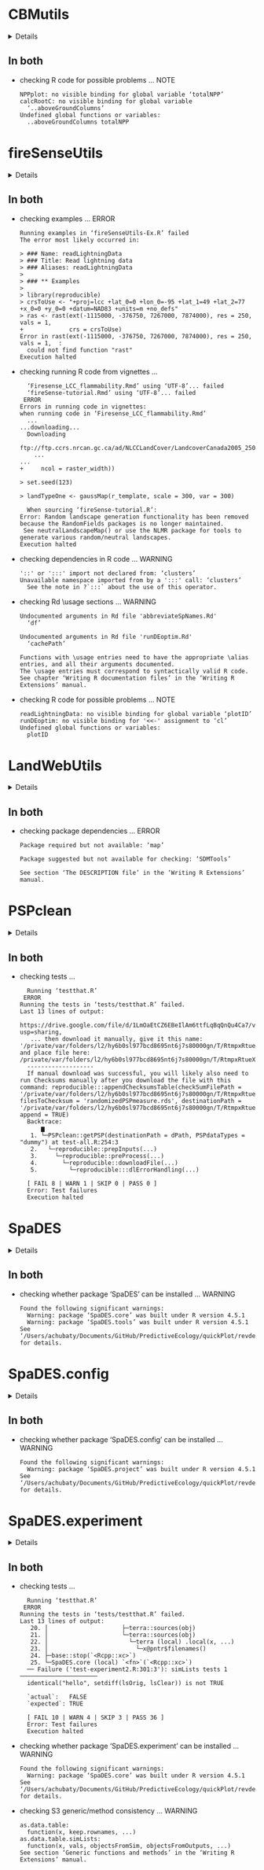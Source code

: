 # CBMutils

<details>

* Version: 2.0.3.0010
* GitHub: https://github.com/PredictiveEcology/CBMutils
* Source code: https://github.com/cran/CBMutils
* Number of recursive dependencies: 205

Run `revdepcheck::revdep_details(, "CBMutils")` for more info

</details>

## In both

*   checking R code for possible problems ... NOTE
    ```
    NPPplot: no visible binding for global variable ‘totalNPP’
    calcRootC: no visible binding for global variable
      ‘..aboveGroundColumns’
    Undefined global functions or variables:
      ..aboveGroundColumns totalNPP
    ```

# fireSenseUtils

<details>

* Version: 0.0.5.9093
* GitHub: https://github.com/PredictiveEcology/fireSenseUtils
* Source code: https://github.com/cran/fireSenseUtils
* Number of recursive dependencies: 200

Run `revdepcheck::revdep_details(, "fireSenseUtils")` for more info

</details>

## In both

*   checking examples ... ERROR
    ```
    Running examples in ‘fireSenseUtils-Ex.R’ failed
    The error most likely occurred in:
    
    > ### Name: readLightningData
    > ### Title: Read lightning data
    > ### Aliases: readLightningData
    > 
    > ### ** Examples
    > 
    > library(reproducible)
    > crsToUse <- "+proj=lcc +lat_0=0 +lon_0=-95 +lat_1=49 +lat_2=77 +x_0=0 +y_0=0 +datum=NAD83 +units=m +no_defs"
    > ras <- rast(ext(-1115000, -376750, 7267000, 7874000), res = 250, vals = 1,
    +             crs = crsToUse)
    Error in rast(ext(-1115000, -376750, 7267000, 7874000), res = 250, vals = 1,  : 
      could not find function "rast"
    Execution halted
    ```

*   checking running R code from vignettes ...
    ```
      ‘Firesense_LCC_flammability.Rmd’ using ‘UTF-8’... failed
      ‘fireSense-tutorial.Rmd’ using ‘UTF-8’... failed
     ERROR
    Errors in running code in vignettes:
    when running code in ‘Firesense_LCC_flammability.Rmd’
      ...
    ...downloading...
      Downloading
        ftp://ftp.ccrs.nrcan.gc.ca/ad/NLCCLandCover/LandcoverCanada2005_250m/LandCoverOfCanada2005_V1_4.zip
        ...
    ...
    +     ncol = raster_width))
    
    > set.seed(123)
    
    > landTypeOne <- gaussMap(r_template, scale = 300, var = 300)
    
      When sourcing ‘fireSense-tutorial.R’:
    Error: Random landscape generation functionality has been removed because the RandomFields packages is no longer maintained.
     See neutralLandscapeMap() or use the NLMR package for tools to generate various random/neutral landscapes.
    Execution halted
    ```

*   checking dependencies in R code ... WARNING
    ```
    '::' or ':::' import not declared from: ‘clusters’
    Unavailable namespace imported from by a ':::' call: ‘clusters’
      See the note in ?`:::` about the use of this operator.
    ```

*   checking Rd \usage sections ... WARNING
    ```
    Undocumented arguments in Rd file 'abbreviateSpNames.Rd'
      ‘df’
    
    Undocumented arguments in Rd file 'runDEoptim.Rd'
      ‘cachePath’
    
    Functions with \usage entries need to have the appropriate \alias
    entries, and all their arguments documented.
    The \usage entries must correspond to syntactically valid R code.
    See chapter ‘Writing R documentation files’ in the ‘Writing R
    Extensions’ manual.
    ```

*   checking R code for possible problems ... NOTE
    ```
    readLightningData: no visible binding for global variable ‘plotID’
    runDEoptim: no visible binding for '<<-' assignment to ‘cl’
    Undefined global functions or variables:
      plotID
    ```

# LandWebUtils

<details>

* Version: 1.0.3
* GitHub: https://github.com/PredictiveEcology/LandWebUtils
* Source code: https://github.com/cran/LandWebUtils
* Number of recursive dependencies: 155

Run `revdepcheck::revdep_details(, "LandWebUtils")` for more info

</details>

## In both

*   checking package dependencies ... ERROR
    ```
    Package required but not available: ‘map’
    
    Package suggested but not available for checking: ‘SDMTools’
    
    See section ‘The DESCRIPTION file’ in the ‘Writing R Extensions’
    manual.
    ```

# PSPclean

<details>

* Version: 0.1.5.9003
* GitHub: NA
* Source code: https://github.com/cran/PSPclean
* Number of recursive dependencies: 142

Run `revdepcheck::revdep_details(, "PSPclean")` for more info

</details>

## In both

*   checking tests ...
    ```
      Running ‘testthat.R’
     ERROR
    Running the tests in ‘tests/testthat.R’ failed.
    Last 13 lines of output:
      https://drive.google.com/file/d/1LmOaEtCZ6EBeIlAm6ttfLqBqQnQu4Ca7/view?usp=sharing,
       ... then download it manually, give it this name: '/private/var/folders/l2/hy6b0sl977bcd8695nt6j7s80000gn/T/RtmpxRtueX/QC/randomized_LandR_speciesParameters_Inputs.zip', and place file here: /private/var/folders/l2/hy6b0sl977bcd8695nt6j7s80000gn/T/RtmpxRtueX/QC.
      -------------------
      If manual download was successful, you will likely also need to run Checksums manually after you download the file with this command: reproducible:::appendChecksumsTable(checkSumFilePath = '/private/var/folders/l2/hy6b0sl977bcd8695nt6j7s80000gn/T/RtmpxRtueX/QC/CHECKSUMS.txt', filesToChecksum = 'randomizedPSPmeasure.rds', destinationPath = '/private/var/folders/l2/hy6b0sl977bcd8695nt6j7s80000gn/T/RtmpxRtueX/QC', append = TRUE)
      Backtrace:
          ▆
       1. └─PSPclean::getPSP(destinationPath = dPath, PSPdataTypes = "dummy") at test-all.R:254:3
       2.   └─reproducible::prepInputs(...)
       3.     └─reproducible::preProcess(...)
       4.       └─reproducible::downloadFile(...)
       5.         └─reproducible:::dlErrorHandling(...)
      
      [ FAIL 8 | WARN 1 | SKIP 0 | PASS 0 ]
      Error: Test failures
      Execution halted
    ```

# SpaDES

<details>

* Version: 2.0.11.9000
* GitHub: https://github.com/PredictiveEcology/SpaDES
* Source code: https://github.com/cran/SpaDES
* Number of recursive dependencies: 75

Run `revdepcheck::revdep_details(, "SpaDES")` for more info

</details>

## In both

*   checking whether package ‘SpaDES’ can be installed ... WARNING
    ```
    Found the following significant warnings:
      Warning: package ‘SpaDES.core’ was built under R version 4.5.1
      Warning: package ‘SpaDES.tools’ was built under R version 4.5.1
    See ‘/Users/achubaty/Documents/GitHub/PredictiveEcology/quickPlot/revdep/checks.noindex/SpaDES/new/SpaDES.Rcheck/00install.out’ for details.
    ```

# SpaDES.config

<details>

* Version: 1.0.7
* GitHub: https://github.com/PredictiveEcology/SpaDES.config
* Source code: https://github.com/cran/SpaDES.config
* Number of recursive dependencies: 194

Run `revdepcheck::revdep_details(, "SpaDES.config")` for more info

</details>

## In both

*   checking whether package ‘SpaDES.config’ can be installed ... WARNING
    ```
    Found the following significant warnings:
      Warning: package ‘SpaDES.project’ was built under R version 4.5.1
    See ‘/Users/achubaty/Documents/GitHub/PredictiveEcology/quickPlot/revdep/checks.noindex/SpaDES.config/new/SpaDES.config.Rcheck/00install.out’ for details.
    ```

# SpaDES.experiment

<details>

* Version: 0.0.2.9005
* GitHub: https://github.com/PredictiveEcology/SpaDES.experiment
* Source code: https://github.com/cran/SpaDES.experiment
* Number of recursive dependencies: 126

Run `revdepcheck::revdep_details(, "SpaDES.experiment")` for more info

</details>

## In both

*   checking tests ...
    ```
      Running ‘testthat.R’
     ERROR
    Running the tests in ‘tests/testthat.R’ failed.
    Last 13 lines of output:
       20. │                     ├─terra::sources(obj)
       21. │                     └─terra::sources(obj)
       22. │                       └─terra (local) .local(x, ...)
       23. │                         └─x@pntr$filenames()
       24. ├─base::stop(`<Rcpp::xc>`)
       25. └─SpaDES.core (local) `<fn>`(`<Rcpp::xc>`)
      ── Failure ('test-experiment2.R:301:3'): simLists tests 1 ──────────────────────
      identical("hello", setdiff(lsOrig, lsClear)) is not TRUE
      
      `actual`:   FALSE
      `expected`: TRUE 
      
      [ FAIL 10 | WARN 4 | SKIP 3 | PASS 36 ]
      Error: Test failures
      Execution halted
    ```

*   checking whether package ‘SpaDES.experiment’ can be installed ... WARNING
    ```
    Found the following significant warnings:
      Warning: package ‘SpaDES.core’ was built under R version 4.5.1
    See ‘/Users/achubaty/Documents/GitHub/PredictiveEcology/quickPlot/revdep/checks.noindex/SpaDES.experiment/new/SpaDES.experiment.Rcheck/00install.out’ for details.
    ```

*   checking S3 generic/method consistency ... WARNING
    ```
    as.data.table:
      function(x, keep.rownames, ...)
    as.data.table.simLists:
      function(x, vals, objectsFromSim, objectsFromOutputs, ...)
    See section ‘Generic functions and methods’ in the ‘Writing R
    Extensions’ manual.
    ```

